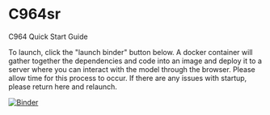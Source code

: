 # C964sr

C964
Quick Start Guide

To launch, click the "launch binder" button below. A docker container will gather together the dependencies and code into an image and deploy it to a server where you can interact with the model through the browser. Please allow time for this process to occur. If there are any issues with startup, please return here and relaunch.

[![Binder](https://mybinder.org/badge_logo.svg)](https://mybinder.org/v2/gh/sr2cute702/C964sr/HEAD?urlpath=%2Fvoila%2Frender%2FC964sr.ipynb)
